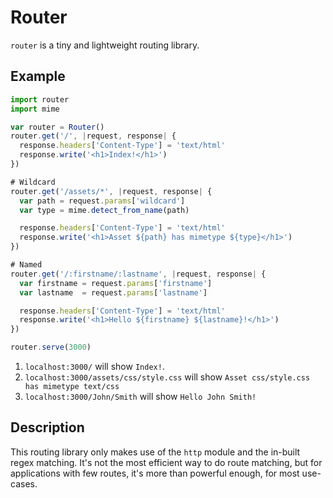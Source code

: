 # Router

`router` is a tiny and lightweight routing library.

## Example

```js
import router
import mime

var router = Router()
router.get('/', |request, response| {
  response.headers['Content-Type'] = 'text/html'
  response.write('<h1>Index!</h1>')
})

# Wildcard
router.get('/assets/*', |request, response| {
  var path = request.params['wildcard']
  var type = mime.detect_from_name(path)

  response.headers['Content-Type'] = 'text/html'
  response.write('<h1>Asset ${path} has mimetype ${type}</h1>')
})

# Named
router.get('/:firstname/:lastname', |request, response| {
  var firstname = request.params['firstname']
  var lastname  = request.params['lastname']

  response.headers['Content-Type'] = 'text/html'
  response.write('<h1>Hello ${firstname} ${lastname}!</h1>')
})

router.serve(3000)
```

1. `localhost:3000/` will show `Index!`.
3. `localhost:3000/assets/css/style.css` will show `Asset css/style.css has mimetype text/css`
2. `localhost:3000/John/Smith` will show `Hello John Smith!`


## Description
This routing library only makes use of the `http` module and the in-built regex matching.
It's not the most efficient way to do route matching, but for applications with few routes, it's 
more than powerful enough, for most use-cases.
